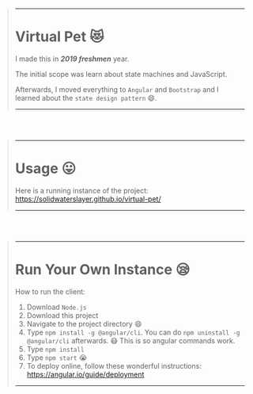 <br>

> ---
> 
> # Virtual Pet :heart_eyes_cat:
> 
> I made this in **_2019 freshmen_** year.
> 
> The initial scope was learn about state machines and JavaScript.
> 
> Afterwards, I moved everything to ```Angular``` and ```Bootstrap``` and I learned about the ```state design pattern``` :smile:.
>
> ---

<br>
<br>

> ---
>
> # Usage :stuck_out_tongue:
> 
> Here is a running instance of the project:
> https://solidwaterslayer.github.io/virtual-pet/
>
> ---

<br>
<br>

> ---
>
> # Run Your Own Instance :sleepy:
> 
> How to run the client:
> 
> 1. Download ```Node.js```
> 2. Download this project
> 3. Navigate to the project directory :smile:
> 4. Type ```npm install -g @angular/cli```. You can do ```npm uninstall -g @angular/cli``` afterwards. :mask: This is so angular commands work.
> 5. Type ```npm install```
> 6. Type ```npm start``` :sob:
> 7. To deploy online, follow these wonderful instructions: https://angular.io/guide/deployment
> 
> ---

